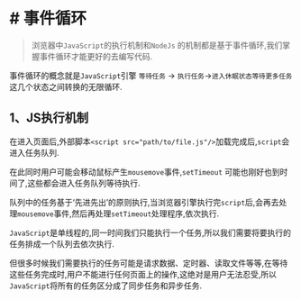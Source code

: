 <img title="" src="file:///Users/season/Library/Application%20Support/marktext/images/2022-09-01-11-34-10-image.png" alt="" data-align="inline">

# # 事件循环

> 浏览器中`JavaScript`的执行机制和`NodeJs` 的机制都是基于事件循环,我们掌握事件循环才能更好的去编写代码.

事件循环的概念就是`JavaScript`引擎 `等待任务` -> `执行任务`->`进入休眠状态等待更多任务`这几个状态之间转换的无限循环.

## 1、JS执行机制

在进入页面后,外部脚本`<script src="path/to/file.js"/>`加载完成后,`script`会进入任务队列.

在此同时用户可能会移动鼠标产生`mousemove`事件,`setTimeout` 可能也刚好也到时间了,这些都会进入任务队列等待执行.

队列中的任务基于‘先进先出’的原则执行,当浏览器引擎执行完`script`后,会再去处理`mousemove`事件,然后再处理`setTimeout`处理程序,依次执行.

`JavaScript`是单线程的,同一时间我们只能执行一个任务,所以我们需要将要执行的任务排成一个队列去依次执行.

但很多时候我们需要执行的任务可能是请求数据、定时器、读取文件等等,在等待这些任务完成时,用户不能进行任何页面上的操作,这绝对是用户无法忍受,所以`JavaScript`将所有的任务区分成了同步任务和异步任务.
